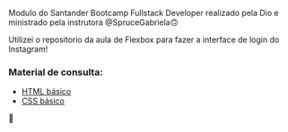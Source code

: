 Modulo do Santander Bootcamp Fullstack Developer realizado pela Dio e ministrado pela instrutora @SpruceGabriela🙃

Utilizei o repositorio da aula de Flexbox para fazer a interface de login do Instagram! 

### Material de consulta:

* [HTML básico](https://www.w3schools.com/html/)
* [CSS básico](https://developer.mozilla.org/pt-BR/docs/Web/CSS)

🚀
